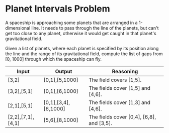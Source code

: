 # Planet Intervals Problem

A spaceship is approaching some planets that are arranged in a 1-dimensional line. It needs to pass through the line of the planets, but can't get too close to any planet, otherwise it would get caught in that planet's gravitational field.

Given a list of planets, where each planet is specified by its position along the line and the range of its gravitational field, compute the list of gaps from [0, 1000] through which the spaceship can fly.

| Input                | Output                    | Reasoning                                        |
|----------------------|---------------------------|--------------------------------------------------|
| [3,2]                | [0,1],[5,1000]            | The field covers [1,5].                          |
| [3,2],[5,1]          | [0,1],[6,1000]            | The fields cover [1,5] and [4,6].                |
| [2,1],[5,1]          | [0,1],[3,4],[6,1000]      | The fields cover [1,3] and [4,6].                |
| [2,2],[7,1],[4,1]    | [5,6],[8,1000]            | The fields cover [0,4], [6,8], and [3,5].        |


